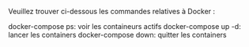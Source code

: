 Veuillez trouver ci-dessous les commandes relatives à Docker :

docker-compose ps: voir les containeurs actifs
docker-compose up -d: lancer les containers
docker-compose down: quitter les containers